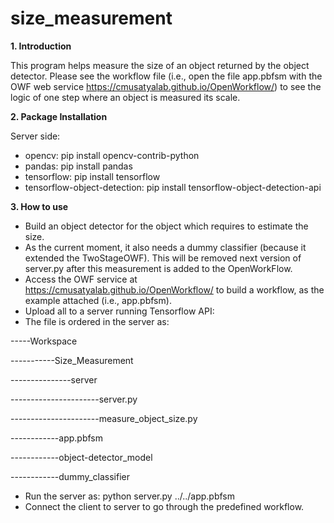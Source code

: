 # size_measurement


**1. Introduction**

This program helps measure the size of an object returned by the object detector. Please see the workflow file (i.e., open the file app.pbfsm with the OWF web service https://cmusatyalab.github.io/OpenWorkflow/) to see the logic of one step where an object is measured its scale.   

**2. Package Installation**

Server side:
- opencv: pip install opencv-contrib-python
- pandas: pip install pandas
- tensorflow: pip install tensorflow
- tensorflow-object-detection: pip install tensorflow-object-detection-api

**3. How to use**

- Build an object detector for the object which requires to estimate the size.
- As the current moment, it also needs a dummy classifier (because it extended the TwoStageOWF). This will be removed next version of server.py after this measurement is added to the OpenWorkFlow.
- Access the OWF service at https://cmusatyalab.github.io/OpenWorkflow/ to build a workflow, as the example attached (i.e., app.pbfsm). 
- Upload all to a server running Tensorflow API:
- The file is ordered in the server as:

-----Workspace

-----------Size_Measurement

---------------server

----------------------server.py

----------------------measure_object_size.py

------------app.pbfsm

------------object-detector_model

------------dummy_classifier

- Run the server as: python server.py ../../app.pbfsm
- Connect the client to server to go through the predefined workflow.

